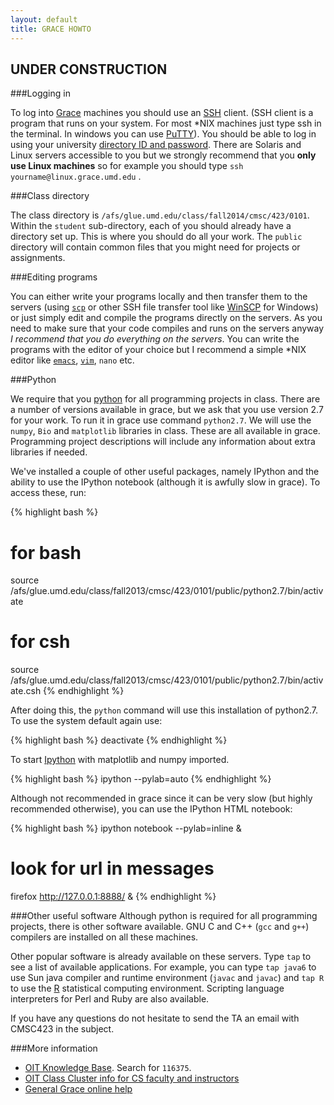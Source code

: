 ```yaml
---
layout: default
title: GRACE HOWTO
---
```


UNDER CONSTRUCTION
------------------

###Logging in

To log into [Grace](http://www.grace.umd.edu/) machines you 
should use an [SSH](http://en.wikipedia.org/wiki/Secure_Shell)
client. (SSH client is a program that runs on your system. For most
\*NIX machines just type ssh in the terminal. In windows you can use
[PuTTY](http://en.wikipedia.org/wiki/PuTTY">PuTTY)). You should
be able to log in using your university [directory ID and password](http://www.oit.umd.edu/password/). There are Solaris and Linux servers accessible
to you but we strongly recommend that you **only use Linux machines**
so for example you should type `ssh yourname@linux.grace.umd.edu`
. 

###Class directory

The class directory is
`/afs/glue.umd.edu/class/fall2014/cmsc/423/0101`. Within the
`student` sub-directory, each of you should already have a
directory set up. This is where you should do all your work. The
`public` directory will contain common files that you might
need for projects or assignments. 

###Editing programs

You can either write your programs locally and then transfer them
to the servers (using [`scp`](http://en.wikipedia.org/wiki/Secure_copy)
or other SSH file transfer tool like [WinSCP](http://en.wikipedia.org/wiki/WinSCP)
for Windows) or just simply edit and compile the programs directly on
the servers. As you need to make sure that your code compiles and
runs on the servers anyway *I recommend that you do everything on
the servers*. You can write the programs with the editor of your
choice but I recommend a simple *NIX editor like [`emacs`](http://en.wikipedia.org/wiki/Emacs),
[`vim`](http://en.wikipedia.org/wiki/Vim_(text_editor)),
`nano` etc.

###Python

We require that you [python](index.html#python) for all programming
projects in class.
There are a number of versions available in grace, but we ask that you use version 2.7
for your work. To run it in grace use command `python2.7`. We will use the `numpy`,
`Bio` and `matplotlib` libraries in class. These are all available in grace. Programming
project descriptions will include any information about extra libraries if needed.

We've installed a couple of other useful packages, namely IPython and the ability to use the IPython
notebook (although it is awfully slow in grace). To access these, run:

{% highlight bash %}
# for bash
source /afs/glue.umd.edu/class/fall2013/cmsc/423/0101/public/python2.7/bin/activate

# for csh
source /afs/glue.umd.edu/class/fall2013/cmsc/423/0101/public/python2.7/bin/activate.csh
{% endhighlight %}

After doing this, the `python` command will use this installation of python2.7. To use the system default again use:

{% highlight bash %}
deactivate
{% endhighlight %}

To start [Ipython](http://ipython.org/) with matplotlib and numpy imported. 

{% highlight bash %}
ipython --pylab=auto
{% endhighlight %}

Although not recommended in grace since it can be very slow (but highly recommended otherwise), you can use the IPython HTML notebook:

{% highlight bash %}
ipython notebook --pylab=inline &

# look for url in messages
firefox http://127.0.0.1:8888/ &
{% endhighlight %}

###Other useful software
Although python is required for all programming projects, there is other
software available. GNU C and C++ (`gcc` and `g++`) compilers are
installed on all these machines. 

Other popular software is already available on these servers. Type
`tap` to see a list of available applications. For example, you
can type `tap java6` to use Sun java compiler and runtime
environment (`javac` and `javac`) and `tap R` to
use the [R](http://en.wikipedia.org/wiki/R_(programming_language))
statistical computing environment. Scripting language interpreters for 
Perl and Ruby are also available.

If you have any questions do not hesitate to send the TA an email
with CMSC423 in the subject.

###More information

* [OIT Knowledge Base](https://www.itsc.umd.edu/). Search for `116375`.
* [OIT Class Cluster info for CS faculty and instructors](http://www.cs.umd.edu/~larry/new-OIT-cluster-info.html)  
* [General Grace online help](http://www.glue.umd.edu/afs/glue.umd.edu/system/info/olh/)  
